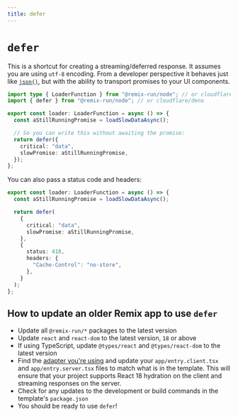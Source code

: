 ```yaml
---
title: defer
---
```


# `defer`

This is a shortcut for creating a streaming/deferred response. It assumes you are using `utf-8` encoding. From a developer perspective it behaves just like [`json()`][json], but with the ability to transport promises to your UI components.

```ts lines=[2,5,10]
import type { LoaderFunction } from "@remix-run/node"; // or cloudflare/deno
import { defer } from "@remix-run/node"; // or cloudflare/deno

export const loader: LoaderFunction = async () => {
  const aStillRunningPromise = loadSlowDataAsync();

  // So you can write this without awaiting the promise:
  return defer({
    critical: "data",
    slowPromise: aStillRunningPromise,
  });
};
```

You can also pass a status code and headers:

```ts lines=[9-14]
export const loader: LoaderFunction = async () => {
  const aStillRunningPromise = loadSlowDataAsync();

  return defer(
    {
      critical: "data",
      slowPromise: aStillRunningPromise,
    },
    {
      status: 418,
      headers: {
        "Cache-Control": "no-store",
      },
    }
  );
};
```

## How to update an older Remix app to use `defer`

- Update all `@remix-run/*` packages to the latest version
- Update `react` and `react-dom` to the latest version, `18` or above
- If using TypeScript, update `@types/react` and `@types/react-dom` to the latest version
- Find the [adapter you're using](https://github.com/remix-run/remix/tree/dev/templates) and update your `app/entry.client.tsx` and `app/entry.server.tsx` files to match what is in the template. This will ensure that your project supports React 18 hydration on the client and streaming responses on the server.
- Check for any updates to the development or build commands in the template's `package.json`
- You should be ready to use `defer`!

[json]: ./json
